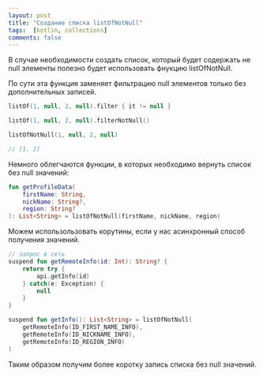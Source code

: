 ```yaml
---
layout: post
title: "Создание списка listOfNotNull"
tags:  [kotlin, collections]
comments: false
---
```


В случае необходимости создать список, который будет содержать не null элементы полезно будет использовать фнукцию listOfNotNull.

По сути эта функция заменяет фильтрацию null элементов только без дополнительных записей.

``` kotlin
listOf(1, null, 2, null).filter { it != null }

listOf(1, null, 2, null).filterNotNull()

listOfNotNull(1, null, 2, null)

// [1, 2]
```

Немного облегчаются функции, в которых необходимо вернуть список без null значений:
``` kotlin
fun getProfileData(
    firstName: String, 
    nickName: String?,
    region: String?
): List<String> = listOfNotNull(firstName, nickName, region)
```

Можем использользовать корутины, если у нас асинхронный способ получения значений.
``` kotlin
// запрос в сеть
suspend fun getRemoteInfo(id: Int): String? {
    return try {
        api.getInfo(id)
    } catch(e: Exception) {
        null
    }
}

suspend fun getInfo(): List<String> = listOfNotNull(
    getRemoteInfo(ID_FIRST_NAME_INFO),
    getRemoteInfo(ID_NICKNAME_INFO),
    getRemoteInfo(ID_REGION_INFO)
)
```

Таким образом получим более коротку запись списка без null значений.